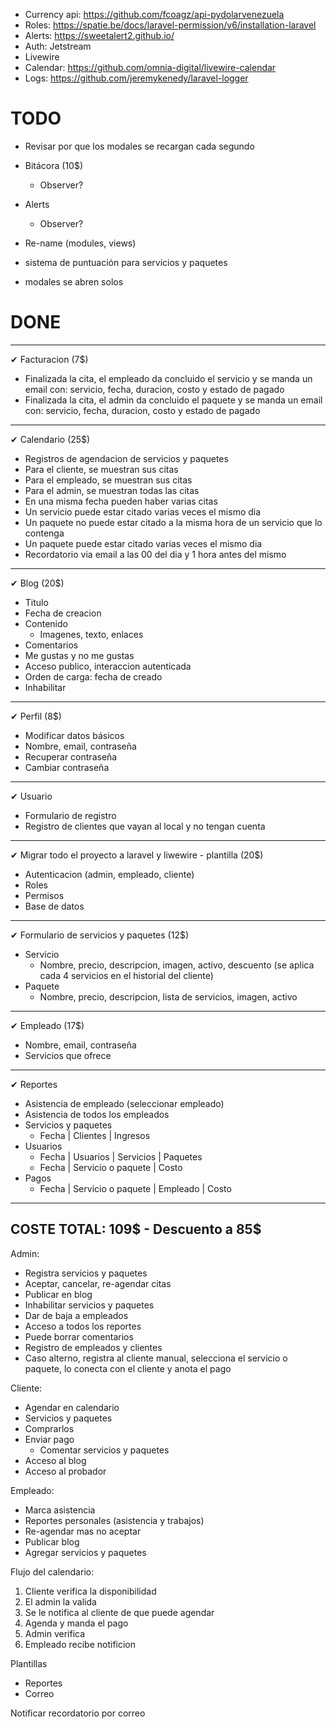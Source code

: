 - Currency api: https://github.com/fcoagz/api-pydolarvenezuela
- Roles: https://spatie.be/docs/laravel-permission/v6/installation-laravel
- Alerts: https://sweetalert2.github.io/
- Auth: Jetstream
- Livewire
- Calendar: https://github.com/omnia-digital/livewire-calendar
- Logs: https://github.com/jeremykenedy/laravel-logger

# TODO

- Revisar por que los modales se recargan cada segundo
- Bitácora (10$)
  - Observer?
- Alerts
  - Observer?
- Re-name (modules, views)

- sistema de puntuación para servicios y paquetes
- modales se abren solos

# DONE
----------------------------------------------------------------------------------------
✔ Facturacion (7$)
- Finalizada la cita, el empleado da concluido el servicio y se manda un email con: servicio, fecha, duracion, costo y estado de pagado
- Finalizada la cita, el admin da concluido el paquete y se manda un email con: servicio, fecha, duracion, costo y estado de pagado
----------------------------------------------------------------------------------------
✔ Calendario (25$)
- Registros de agendacion de servicios y paquetes
- Para el cliente, se muestran sus citas
- Para el empleado, se muestran sus citas
- Para el admin, se muestran todas las citas
- En una misma fecha pueden haber varias citas
- Un servicio puede estar citado varias veces el mismo dia
- Un paquete no puede estar citado a la misma hora de un servicio que lo contenga
- Un paquete puede estar citado varias veces el mismo dia
- Recordatorio via email a las 00 del dia y 1 hora antes del mismo
----------------------------------------------------------------------------------------
✔ Blog (20$)
- Titulo
- Fecha de creacion
- Contenido
  - Imagenes, texto, enlaces
- Comentarios
- Me gustas y no me gustas
- Acceso publico, interaccion autenticada
- Orden de carga: fecha de creado
- Inhabilitar
----------------------------------------------------------------------------------------
✔ Perfil (8$)
- Modificar datos básicos
 - Nombre, email, contraseña
- Recuperar contraseña
- Cambiar contraseña
----------------------------------------------------------------------------------------
✔ Usuario
- Formulario de registro
- Registro de clientes que vayan al local y no tengan cuenta
----------------------------------------------------------------------------------------
✔ Migrar todo el proyecto a laravel y liwewire - plantilla (20$)
- Autenticacion (admin, empleado, cliente)
- Roles
- Permisos
- Base de datos
----------------------------------------------------------------------------------------
✔ Formulario de servicios y paquetes (12$)
- Servicio
  - Nombre, precio, descripcion, imagen, activo, descuento (se aplica cada 4 servicios en el historial del cliente)
- Paquete
  - Nombre, precio, descripcion, lista de servicios, imagen, activo
----------------------------------------------------------------------------------------
✔ Empleado (17$)
- Nombre, email, contraseña
- Servicios que ofrece
----------------------------------------------------------------------------------------
✔ Reportes
- Asistencia de empleado (seleccionar empleado)
- Asistencia de todos los empleados
- Servicios y paquetes
  - Fecha | Clientes | Ingresos
- Usuarios
  - Fecha | Usuarios | Servicios | Paquetes
  - Fecha | Servicio o paquete | Costo
- Pagos
  - Fecha | Servicio o paquete | Empleado | Costo
----------------------------------------------------------------------------------------
  COSTE TOTAL: 109$ - Descuento a 85$
----------------------------------------------------------------------------------------

Admin:
- Registra servicios y paquetes
- Aceptar, cancelar, re-agendar citas
- Publicar en blog
- Inhabilitar servicios y paquetes
- Dar de baja a empleados
- Acceso a todos los reportes
- Puede borrar comentarios
- Registro de empleados y clientes
- Caso alterno, registra al cliente manual, selecciona el servicio o paquete, lo conecta con el cliente y anota el pago

Cliente:
- Agendar en calendario
 - Servicios y paquetes
 - Comprarlos
 - Enviar pago
   - Comentar servicios y paquetes
- Acceso al blog
- Acceso al probador

Empleado:
- Marca asistencia
- Reportes personales (asistencia y trabajos)
- Re-agendar mas no aceptar
- Publicar blog
- Agregar servicios y paquetes

Flujo del calendario:
1. Cliente verifica la disponibilidad
2. El admin la valida
3. Se le notifica al cliente de que puede agendar
4. Agenda y manda el pago
5. Admin verifica
6. Empleado recibe notificion

Plantillas
- Reportes
- Correo

Notificar recordatorio por correo